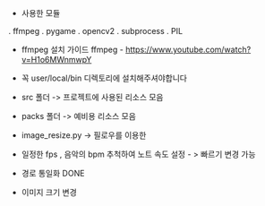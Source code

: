 - 사용한 모듈

. ffmpeg
. pygame
. opencv2
. subprocess
. PIL

- ffmpeg 설치 가이드
  ffmpeg - https://www.youtube.com/watch?v=H1o6MWnmwpY

* 꼭 user/local/bin 디렉토리에 설치해주셔야합니다

* src 폴더 -> 프로젝트에 사용된 리소스 모음

* packs 폴더 -> 예비용 리소스 모음

* image_resize.py -> 필로우를 이용한

* 일정한 fps , 음악의 bpm 추척하여 노트 속도 설정 - > 빠르기 변경 가능

* 경로 통일화 DONE

* 이미지 크기 변경

